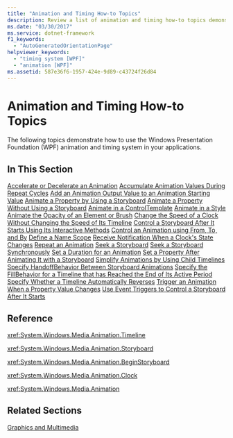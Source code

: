 ```yaml
---
title: "Animation and Timing How-to Topics"
description: Review a list of animation and timing how-to topics demonstrating how to use the WPF animation and timing system in your applications.
ms.date: "03/30/2017"
ms.service: dotnet-framework
f1_keywords: 
  - "AutoGeneratedOrientationPage"
helpviewer_keywords: 
  - "timing system [WPF]"
  - "animation [WPF]"
ms.assetid: 587e36f6-1957-424e-9d89-c43724f26d84
---
```

# Animation and Timing How-to Topics

The following topics demonstrate how to use the Windows Presentation Foundation (WPF) animation and timing system in your applications.

## In This Section

[Accelerate or Decelerate an Animation](how-to-accelerate-or-decelerate-an-animation.md)
[Accumulate Animation Values During Repeat Cycles](how-to-accumulate-animation-values-during-repeat-cycles.md)
[Add an Animation Output Value to an Animation Starting Value](how-to-add-an-animation-output-value-to-an-animation-starting-value.md)
[Animate a Property by Using a Storyboard](how-to-animate-a-property-by-using-a-storyboard.md)
[Animate a Property Without Using a Storyboard](how-to-animate-a-property-without-using-a-storyboard.md)
[Animate in a ControlTemplate](how-to-animate-in-a-controltemplate.md)
[Animate in a Style](how-to-animate-in-a-style.md)
[Animate the Opacity of an Element or Brush](how-to-animate-the-opacity-of-an-element-or-brush.md)
[Change the Speed of a Clock Without Changing the Speed of Its Timeline](change-the-speed-of-a-clock.md)
[Control a Storyboard After It Starts Using Its Interactive Methods](how-to-control-a-storyboard-after-it-starts.md)
[Control an Animation using From, To, and By](how-to-control-an-animation-using-from-to-and-by.md)
[Define a Name Scope](how-to-define-a-name-scope.md)
[Receive Notification When a Clock's State Changes](how-to-receive-notification-when-clock-state-changes.md)
[Repeat an Animation](how-to-repeat-an-animation.md)
[Seek a Storyboard](how-to-seek-a-storyboard.md)
[Seek a Storyboard Synchronously](how-to-seek-a-storyboard-synchronously.md)
[Set a Duration for an Animation](how-to-set-a-duration-for-an-animation.md)
[Set a Property After Animating It with a Storyboard](how-to-set-a-property-after-animating-it-with-a-storyboard.md)
[Simplify Animations by Using Child Timelines](how-to-simplify-animations-by-using-child-timelines.md)
[Specify HandoffBehavior Between Storyboard Animations](how-to-specify-handoffbehavior-between-storyboard-animations.md)
[Specify the FillBehavior for a Timeline that has Reached the End of Its Active Period](specify-the-fillbehavior-for-a-timeline.md)
[Specify Whether a Timeline Automatically Reverses](how-to-specify-whether-a-timeline-automatically-reverses.md)
[Trigger an Animation When a Property Value Changes](how-to-trigger-an-animation-when-a-property-value-changes.md)
[Use Event Triggers to Control a Storyboard After It Starts](how-to-use-event-triggers-to-control-a-storyboard-after-it-starts.md)

## Reference

<xref:System.Windows.Media.Animation.Timeline>

<xref:System.Windows.Media.Animation.Storyboard>

<xref:System.Windows.Media.Animation.BeginStoryboard>

<xref:System.Windows.Media.Animation.Clock>

<xref:System.Windows.Media.Animation>

## Related Sections

[Graphics and Multimedia](index.md)
